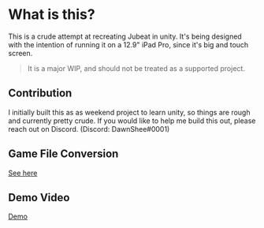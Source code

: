 # What is this?

This is a crude attempt at recreating Jubeat in unity.
It's being designed with the intention of running it on a 12.9" iPad Pro, since it's big and touch screen.

> It is a major WIP, and should not be treated as a supported project.

## Contribution

I initially built this as as weekend project to learn unity, so things are rough and currently pretty crude.
If you would like to help me build this out, please reach out on Discord. (Discord: DawnShee#0001)

## Game File Conversion

[See here](https://github.com/DawnSheedy/jubeat-converter)

## Demo Video

[Demo](https://youtu.be/1qs1TlnHIB8)
